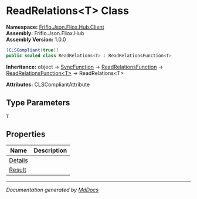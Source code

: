 ﻿<!--  
  <auto-generated>   
    The contents of this file were generated by a tool.  
    Changes to this file may be list if the file is regenerated  
  </auto-generated>   
-->

# ReadRelations\<T\> Class

**Namespace:** [Friflo.Json.Fliox.Hub.Client](../index.md)  
**Assembly:** Friflo.Json.Fliox.Hub  
**Assembly Version:** 1.0.0

```csharp
[CLSCompliant(true)]
public sealed class ReadRelations<T> : ReadRelationsFunction<T>
```

**Inheritance:** object → [SyncFunction](../SyncFunction/index.md) → [ReadRelationsFunction](../ReadRelationsFunction/index.md) → [ReadRelationsFunction\<T\>](../ReadRelationsFunction-1/index.md) → ReadRelations\<T\>

**Attributes:** CLSCompliantAttribute

## Type Parameters

`T`

## Properties

| Name                             | Description |
| -------------------------------- | ----------- |
| [Details](properties/Details.md) |             |
| [Result](properties/Result.md)   |             |

___

*Documentation generated by [MdDocs](https://github.com/ap0llo/mddocs)*
